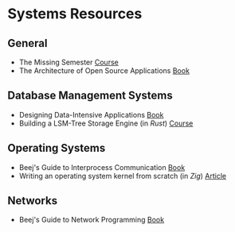 # Systems Resources

## General

- The Missing Semester [Course](https://missing.csail.mit.edu/)
- The Architecture of Open Source Applications [Book](https://aosabook.org/en/)

## Database Management Systems

- Designing Data-Intensive Applications [Book](https://unidel.edu.ng/focelibrary/books/Designing%20Data-Intensive%20Applications%20The%20Big%20Ideas%20Behind%20Reliable,%20Scalable,%20and%20Maintainable%20Systems%20by%20Martin%20Kleppmann%20(z-lib.org).pdf)
- Building a LSM-Tree Storage Engine (in *Rust*) [Course](https://skyzh.github.io/mini-lsm/)

## Operating Systems

- Beej's Guide to Interprocess Communication [Book](https://beej.us/guide/bgipc/)
- Writing an operating system kernel from scratch (in *Zig*) [Article](https://popovicu.com/posts/writing-an-operating-system-kernel-from-scratch/)

## Networks

- Beej's Guide to Network Programming [Book](https://beej.us/guide/bgnet/)